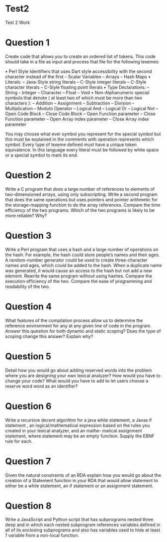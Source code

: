 # Test2
Test 2 Work

# Question 1
Create code that allows you to create an ordered list of tokens. This code should take in a file as input and process that file for the following lexemes:

• Perl Style Identifiers that uses Dart style accessibility with the second character instead of the first – Scalar Variables
– Arrays
– Hash Maps
• Literals:
– Java-Style string literals
– C-Style integer literals
– C-Style character literals
– C-Style floating point literals
• Type Declarations: – String
– Integer
– Character – Float
– Void
• Non-Alphanumeric special symbols that denote ( at least two of which must be more than two characters ):
– Addition
– Assignment
– Subtraction
– Division
– Multiplication
– Modulo Operator
– Logical And
– Logical Or
– Logical Not
– Open Code Block
– Close Code Block
– Open Function parameter
– Close Function parameter
– Open Array index parameter – Close Array index parameter

You may choose what ever symbol you represent for the special symbol but this must be explained in the comments with operation represents which symbol. Every type of lexeme defined must have a unique token equivalence. In this language every literal must be followed by white space or a special symbol to mark its end.

# Question 2
Write a C program that does a large number of references to elements of two-dimensioned arrays, using only subscripting. Write a second program that does the same operations but uses pointers and pointer arithmetic for the storage-mapping function to do the array references. Compare the time efficiency of the two programs. Which of the two programs is likely to be more reliable? Why?

# Question 3
Write a Perl program that uses a hash and a large number of operations on the hash. For example, the hash could store people’s names and their ages. A random-number generator could be used to create three-character names and ages, which could be added to the hash. When a duplicate name was generated, it would cause an access to the hash but not add a new element. Rewrite the same program without using hashes. Compare the execution efficiency of the two. Compare the ease of programming and readability of the two.

# Question 4
What features of the compilation process allow us to determine the reference environment for any at any given line of code in the program. Answer this question for both dynamic and static scoping? Does the type of scoping change this answer? Explain why?


# Question 5
Detail how you would go about adding reserved words into the problem where you are designing your own lexical analyzer? How would you have to change your code? What would you have to add to let users choose a reserve word word as an identifier?


# Question 6
Write a recursive decent algorithm for a java while statement, a Javas if statement , an logical/mathematical expression based on the rules you created in your lexical analyzer, and an mathe- matical assignment statement, where statement may be an empty function. Supply the EBNF rule for each.

# Question 7
Given the natural constraints of an RDA explain how you would go about the creation of a Statement function in your RDA that would allow statement to either be a while statement, an if statement or an assignment statement.

# Question 8
Write a JavaScript and Python script that has subprograms nested three deep and in which each nested subprogram references variables defined in all of its enclosing subprograms and also has variables used to hide at least 1 variable from a non-local function.

